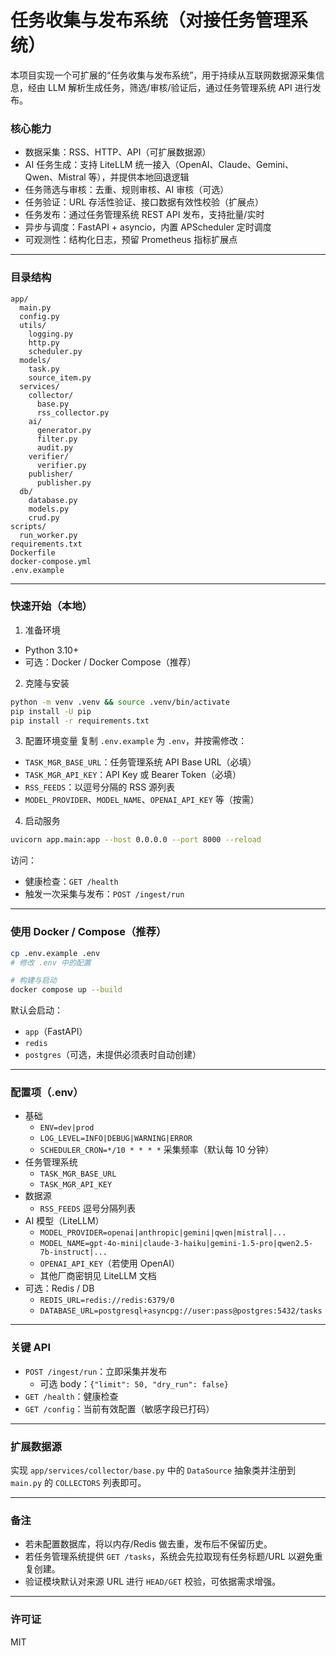 # 任务收集与发布系统（对接任务管理系统）

本项目实现一个可扩展的“任务收集与发布系统”，用于持续从互联网数据源采集信息，经由 LLM 解析生成任务，筛选/审核/验证后，通过任务管理系统 API 进行发布。

### 核心能力
- 数据采集：RSS、HTTP、API（可扩展数据源）
- AI 任务生成：支持 LiteLLM 统一接入（OpenAI、Claude、Gemini、Qwen、Mistral 等），并提供本地回退逻辑
- 任务筛选与审核：去重、规则审核、AI 审核（可选）
- 任务验证：URL 存活性验证、接口数据有效性校验（扩展点）
- 任务发布：通过任务管理系统 REST API 发布，支持批量/实时
- 异步与调度：FastAPI + asyncio，内置 APScheduler 定时调度
- 可观测性：结构化日志，预留 Prometheus 指标扩展点

---

### 目录结构
```
app/
  main.py
  config.py
  utils/
    logging.py
    http.py
    scheduler.py
  models/
    task.py
    source_item.py
  services/
    collector/
      base.py
      rss_collector.py
    ai/
      generator.py
      filter.py
      audit.py
    verifier/
      verifier.py
    publisher/
      publisher.py
  db/
    database.py
    models.py
    crud.py
scripts/
  run_worker.py
requirements.txt
Dockerfile
docker-compose.yml
.env.example
```

---

### 快速开始（本地）
1) 准备环境
- Python 3.10+
- 可选：Docker / Docker Compose（推荐）

2) 克隆与安装
```bash
python -m venv .venv && source .venv/bin/activate
pip install -U pip
pip install -r requirements.txt
```

3) 配置环境变量
复制 `.env.example` 为 `.env`，并按需修改：
- `TASK_MGR_BASE_URL`：任务管理系统 API Base URL（必填）
- `TASK_MGR_API_KEY`：API Key 或 Bearer Token（必填）
- `RSS_FEEDS`：以逗号分隔的 RSS 源列表
- `MODEL_PROVIDER`、`MODEL_NAME`、`OPENAI_API_KEY` 等（按需）

4) 启动服务
```bash
uvicorn app.main:app --host 0.0.0.0 --port 8000 --reload
```
访问：
- 健康检查：`GET /health`
- 触发一次采集与发布：`POST /ingest/run`

---

### 使用 Docker / Compose（推荐）
```bash
cp .env.example .env
# 修改 .env 中的配置

# 构建与启动
docker compose up --build
```
默认会启动：
- `app`（FastAPI）
- `redis`
- `postgres`（可选，未提供必须表时自动创建）

---

### 配置项（.env）
- 基础
  - `ENV=dev|prod`
  - `LOG_LEVEL=INFO|DEBUG|WARNING|ERROR`
  - `SCHEDULER_CRON=*/10 * * * *` 采集频率（默认每 10 分钟）
- 任务管理系统
  - `TASK_MGR_BASE_URL`
  - `TASK_MGR_API_KEY`
- 数据源
  - `RSS_FEEDS` 逗号分隔列表
- AI 模型（LiteLLM）
  - `MODEL_PROVIDER=openai|anthropic|gemini|qwen|mistral|...`
  - `MODEL_NAME=gpt-4o-mini|claude-3-haiku|gemini-1.5-pro|qwen2.5-7b-instruct|...`
  - `OPENAI_API_KEY`（若使用 OpenAI）
  - 其他厂商密钥见 LiteLLM 文档
- 可选：Redis / DB
  - `REDIS_URL=redis://redis:6379/0`
  - `DATABASE_URL=postgresql+asyncpg://user:pass@postgres:5432/tasks`

---

### 关键 API
- `POST /ingest/run`：立即采集并发布
  - 可选 body：`{"limit": 50, "dry_run": false}`
- `GET /health`：健康检查
- `GET /config`：当前有效配置（敏感字段已打码）

---

### 扩展数据源
实现 `app/services/collector/base.py` 中的 `DataSource` 抽象类并注册到 `main.py` 的 `COLLECTORS` 列表即可。

---

### 备注
- 若未配置数据库，将以内存/Redis 做去重，发布后不保留历史。
- 若任务管理系统提供 `GET /tasks`，系统会先拉取现有任务标题/URL 以避免重复创建。
- 验证模块默认对来源 URL 进行 `HEAD/GET` 校验，可依据需求增强。

---

### 许可证
MIT
